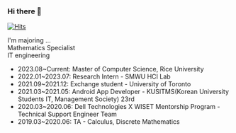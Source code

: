 ### Hi there 👋

[![Hits](https://hits.seeyoufarm.com/api/count/incr/badge.svg?url=https%3A%2F%2Fgithub.com%2Fgjbae1212%2Fhit-counter)](https://hits.seeyoufarm.com)                    
                                                
I'm majoring ... </br>
Mathematics Specialist </br>
IT engineering
- 2023.08~Current: Master of Computer Science, Rice University
- 2022.01~2023.07: Research Intern - SMWU HCI Lab
- 2021.09~2021.12: Exchange student - University of Toronto
- 2021.03~2021.05: Android App Developer - KUSITMS(Korean University Students IT, Management Society) 23rd
- 2020.03~2020.06: Dell Technologies X WISET Mentorship Program - Technical Support Engineer Team
- 2019.03~2020.06: TA - Calculus, Discrete Mathematics

